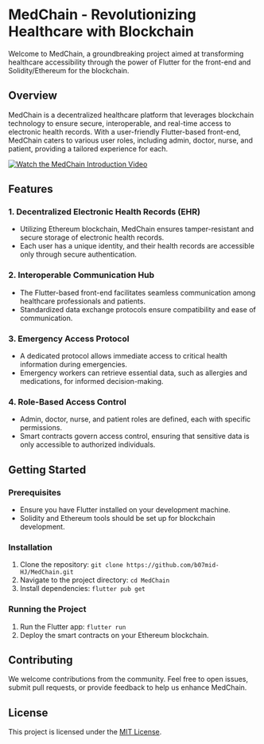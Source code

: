 # MedChain - Revolutionizing Healthcare with Blockchain

Welcome to MedChain, a groundbreaking project aimed at transforming healthcare accessibility through the power of Flutter for the front-end and Solidity/Ethereum for the blockchain.

## Overview

MedChain is a decentralized healthcare platform that leverages blockchain technology to ensure secure, interoperable, and real-time access to electronic health records. With a user-friendly Flutter-based front-end, MedChain caters to various user roles, including admin, doctor, nurse, and patient, providing a tailored experience for each.

[![Watch the MedChain Introduction Video](https://img.youtube.com/vi/YOUR_VIDEO_ID/0.jpg)]([https://www.youtube.com/watch?v=YOUR_VIDEO_ID](https://drive.google.com/file/d/18rVjW8aqR3-ySwEpvKKEkUM03U-OBUuE/view?usp=sharing))

## Features

### 1. Decentralized Electronic Health Records (EHR)
- Utilizing Ethereum blockchain, MedChain ensures tamper-resistant and secure storage of electronic health records.
- Each user has a unique identity, and their health records are accessible only through secure authentication.

### 2. Interoperable Communication Hub
- The Flutter-based front-end facilitates seamless communication among healthcare professionals and patients.
- Standardized data exchange protocols ensure compatibility and ease of communication.

### 3. Emergency Access Protocol
- A dedicated protocol allows immediate access to critical health information during emergencies.
- Emergency workers can retrieve essential data, such as allergies and medications, for informed decision-making.

### 4. Role-Based Access Control
- Admin, doctor, nurse, and patient roles are defined, each with specific permissions.
- Smart contracts govern access control, ensuring that sensitive data is only accessible to authorized individuals.


## Getting Started

### Prerequisites
- Ensure you have Flutter installed on your development machine.
- Solidity and Ethereum tools should be set up for blockchain development.

### Installation
1. Clone the repository: `git clone https://github.com/b07mid-HJ/MedChain.git`
2. Navigate to the project directory: `cd MedChain`
3. Install dependencies: `flutter pub get`

### Running the Project
1. Run the Flutter app: `flutter run`
2. Deploy the smart contracts on your Ethereum blockchain.

## Contributing

We welcome contributions from the community. Feel free to open issues, submit pull requests, or provide feedback to help us enhance MedChain.

## License

This project is licensed under the [MIT License](LICENSE).

